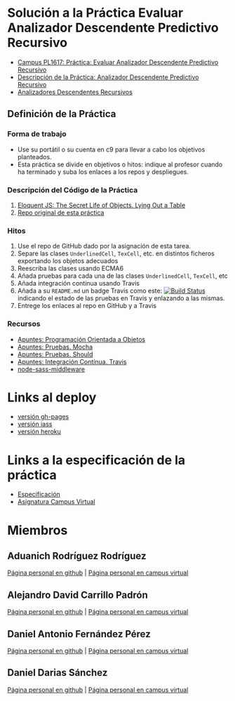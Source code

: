 # Solución a la Práctica Evaluar Analizador Descendente Predictivo Recursivo

* [Campus PL1617: Práctica: Evaluar Analizador Descendente Predictivo Recursivo](https://campusvirtual.ull.es/1617/mod/assign/view.php?id=195888)
* [Descripción de la Práctica: Analizador Descendente Predictivo Recursivo](http://crguezl.github.io/pl-html/node26.html)
* [Analizadores Descendentes Recursivos](https://casianorodriguezleon.gitbooks.io/ull-esit-1617/content/apuntes/parsing/recursivodescendente/)

## Definición de la Práctica

### Forma de trabajo

* Use su portátil o su cuenta en c9 para llevar a cabo los objetivos planteados.
* Esta práctica se divide en objetivos o hitos:  indique al profesor  cuando ha terminado y suba los enlaces a los repos y despliegues.

### Descripción del Código de la Práctica

1. [Eloquent JS: The Secret Life of Objects. Lying Out a Table](http://eloquentjavascript.net/06_object.html##h_36C2FHHi44)
2. [Repo original de esta práctica](https://github.com/ULL-ESIT-DSI-1617/oop-eloquentjs-example)

### Hitos

1. Use el repo de GitHub dado por la asignación de esta tarea. 
2. Separe las clases `UnderlinedCell`, `TexCell`, etc. en distintos ficheros exportando los objetos adecuados
3. Reescriba las clases usando ECMA6
4. Añada pruebas para cada una de las clases `UnderlinedCell`, `TexCell`, etc
5. Añada integración continua usando Travis
6. Añada a su `README.md` un badge Travis como este:
[![Build Status](https://travis-ci.org/crguezl/mocha-chai-sinon--example.svg?branch=travis)](https://travis-ci.org/crguezl/mocha-chai-sinon--example)
indicando el estado de las pruebas en Travis y enlazando a las mismas. 
7. Entrege los enlaces al repo en GitHub y a Travis


### Recursos

* [Apuntes: Programación Orientada a Objetos](https://casianorodriguezleon.gitbooks.io/ull-esit-1617/content/apuntes/oop/)
* [Apuntes: Pruebas. Mocha](https://casianorodriguezleon.gitbooks.io/ull-esit-1617/content/apuntes/pruebas/mocha.html)
* [Apuntes: Pruebas. Should](https://casianorodriguezleon.gitbooks.io/ull-esit-1617/content/apuntes/pruebas/mocha.html#shouldl)
* [Apuntes: Integración Contínua. Travis](https://casianorodriguezleon.gitbooks.io/ull-esit-1617/content/apuntes/pruebas/travis.html)
* [node-sass-middleware](https://github.com/sass/node-sass-middleware/blob/master/README.md)

# Links al deploy

* [versión gh-pages]()
* [versión iass]()
* [versión heroku]()

# Links a la especificación de la práctica

* [Especificación](https://casianorodriguezleon.gitbooks.io/ull-esit-1617/content/practicas/practicarecdescparser.html)
* [Asignatura Campus Virtual](https://campusvirtual.ull.es/1617/course/view.php?id=1148)

# Miembros

## Aduanich Rodríguez Rodríguez
[Página personal en github](https://alu0100818130.github.io/) | [Página personal en campus virtual](https://campusvirtual.ull.es/1617/user/view.php?id=9417&course=1148)
## Alejandro David Carrillo Padrón
[Página personal en github](https://alu0100845808.github.io/) | [Página personal en campus virtual](https://campusvirtual.ull.es/1617/user/view.php?id=9406&course=1148)
## Daniel Antonio Fernández Pérez
[Página personal en github](http://alu0100812534.github.io/) | [Página personal en campus virtual](https://campusvirtual.ull.es/1617/user/view.php?id=9369&course=1148)
## Daniel Darias Sánchez
[Página personal en github](https://dariasteam.github.io/) | [Página personal en campus virtual](https://campusvirtual.ull.es/1617/user/view.php?id=18832&course=1148)